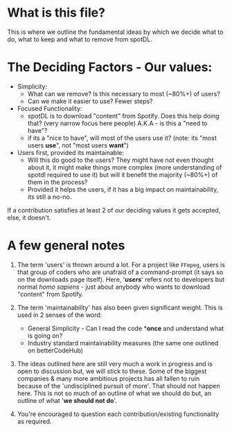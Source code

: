 # What is this file?

This is where we outline the fundamental ideas by which we decide what to do, what to keep and what
to remove from spotDL.

# The Deciding Factors - Our values:
- Simplicity:
    - What can we remove? Is this necessary to most (~80%+) of users?
    - Can we make it easier to use? Fewer steps?
- Focused Functionality: 
    - spotDL is to download "content" from Spotify. Does this help doing that? (very
    narrow focus here people) A.K.A - is this a "need to have"?
    - if its a "nice to have", will most of the users use it? (note: its "most users **use**", not
    "most users **want**")
- Users first, provided its maintainable:
    - Will this do good to the users? They might have not even thought about it, it might make
    things more complex (more understanding of spotdl required to use it) but will it benefit
    the majority (~80%+) of them in the process?
    - Provided it helps the users, if it has a big impact on maintainability, its still a no-no.

If a contribution satisfies at least 2 of our deciding values it gets accepted, else, it doesn't.

# A few general notes
1. The term 'users' is thrown around a lot. For a project like `FFmpeg`, users is that group of
coders who are unafraid of a command-prompt (it says so on the downloads page itself). Here,
'***users***' refers not to developers but normal *homo sapiens* - just about anybody who wants to
download "content" from Spotify.

2. The term 'maintainability' has also been given significant weight. This is used in 2 senses of
the word:
    - General Simplicity - Can I read the code ***once** and understand what is going on?
    - Industry standard maintainability measures (the same one outlined on betterCodeHub)

3. The ideas outlined here are still very much a work in progress and is open to discussion but,
we will stick to these. Some of the biggest companies & many more ambitious projects has all fallen
to ruin because of the 'undisciplined pursuit of more'. That should not happen here. This is not
so much of an outline of what we should do but, an outline of what '**we should not do**'.

4. You're encouraged to question each contribution/existing functionality as required.